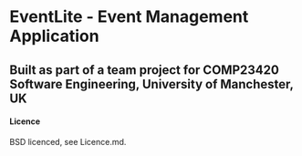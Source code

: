 # EventLite - Event Management Application
## Built as part of a team project for COMP23420 Software Engineering, University of Manchester, UK

#### Licence

BSD licenced, see Licence.md.
